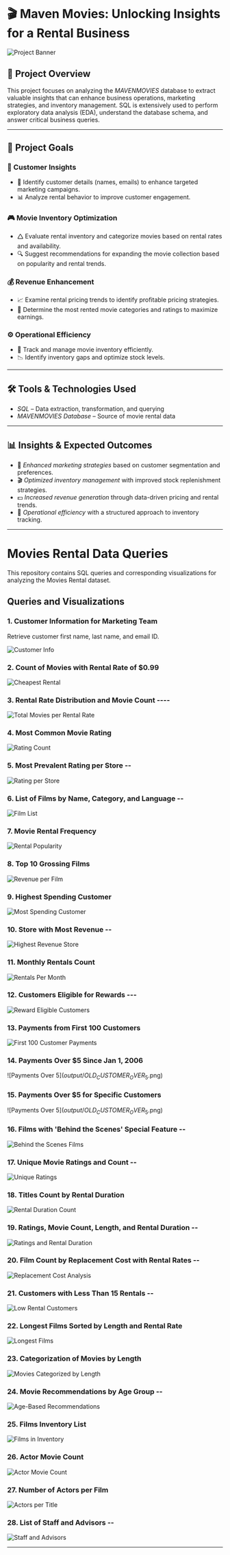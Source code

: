 # 🎬 Maven Movies: Unlocking Insights for a Rental Business

![Project Banner](pexels-pavel-danilyuk-7234311.jpg)

## 📌 Project Overview
This project focuses on analyzing the *MAVENMOVIES* database to extract valuable insights that can enhance business operations, marketing strategies, and inventory management. SQL is extensively used to perform exploratory data analysis (EDA), understand the database schema, and answer critical business queries.


---

## 🎯 Project Goals

### 🛒 Customer Insights

- 📌 Identify customer details (names, emails) to enhance targeted marketing campaigns.
- 📊 Analyze rental behavior to improve customer engagement.

### 🎮 Movie Inventory Optimization

- 🛆 Evaluate rental inventory and categorize movies based on rental rates and availability.
- 🔍 Suggest recommendations for expanding the movie collection based on popularity and rental trends.

### 💰 Revenue Enhancement

- 📈 Examine rental pricing trends to identify profitable pricing strategies.
- 🎥 Determine the most rented movie categories and ratings to maximize earnings.

### ⚙️ Operational Efficiency

- 📌 Track and manage movie inventory efficiently.
- 📉 Identify inventory gaps and optimize stock levels.

---

## 🛠️ Tools & Technologies Used
- *SQL* – Data extraction, transformation, and querying
- *MAVENMOVIES Database* – Source of movie rental data

---

## 📊 Insights & Expected Outcomes
- 📢 *Enhanced marketing strategies* based on customer segmentation and preferences.
- 🎬 *Optimized inventory management* with improved stock replenishment strategies.
- 💵 *Increased revenue generation* through data-driven pricing and rental trends.
- 📌 *Operational efficiency* with a structured approach to inventory tracking.

---

# Movies Rental Data Queries

This repository contains SQL queries and corresponding visualizations for analyzing the Movies Rental dataset.

## Queries and Visualizations

### 1. Customer Information for Marketing Team
Retrieve customer first name, last name, and email ID.

![Customer Info](output/CUSTOMER_TABLE.png)

### 2. Count of Movies with Rental Rate of $0.99
![Cheapest Rental](output/CHEAPEST_RENTALS.png)

### 3. Rental Rate Distribution and Movie Count ----
![Total Movies per Rental Rate](output/FILM_TABLE.png)

### 4. Most Common Movie Rating
![Rating Count](output/RATING_WISE_COUNT.png)

### 5. Most Prevalent Rating per Store --
![Rating per Store](output/FILM_TABLE.png)

### 6. List of Films by Name, Category, and Language --
![Film List](output/CATEGORY_NAME.png)

### 7. Movie Rental Frequency
![Rental Popularity](output/POPULARITY.png)

### 8. Top 10 Grossing Films
![Revenue per Film](output/REVENUE_PER_MOVIE.png)

### 9. Highest Spending Customer
![Most Spending Customer](output/MOST_SPENDING_CUSTOMER.png)

### 10. Store with Most Revenue --
![Highest Revenue Store](https://github.com/Athu087/Movies_rental/blob/1dfa0affc2a0cd10a1b955543baf23680ec0fcac/images/MOST_REVENUE.png)

### 11. Monthly Rentals Count
![Rentals Per Month](output/RENTALS_PER_MONTH.png)

### 12. Customers Eligible for Rewards ---
![Reward Eligible Customers](output/REWARD_VIA_PHONE.png)

### 13. Payments from First 100 Customers
![First 100 Customer Payments](output/PAYMENT_DETAILS_FIRST_100.png)

### 14. Payments Over $5 Since Jan 1, 2006
![Payments Over $5](output/OLD_CUSTOMER_OVER_5$.png)  

### 15. Payments Over $5 for Specific Customers
![Payments Over $5](output/OLD_CUSTOMER_OVER_5$.png)

### 16. Films with 'Behind the Scenes' Special Feature --
![Behind the Scenes Films](output/FILMS_WITH_SPECIAL_FEATURES.png)

### 17. Unique Movie Ratings and Count --
![Unique Ratings](output/RATINGWISE_MOVIES.png)

### 18. Titles Count by Rental Duration
![Rental Duration Count](output/RENTAL_DURATIONWISE_MOVIES.png)

### 19. Ratings, Movie Count, Length, and Rental Duration --
![Ratings and Rental Duration](output/COMPARE_LENGTH.png)

### 20. Film Count by Replacement Cost with Rental Rates --
![Replacement Cost Analysis](output/RENTAL_VS_REPLACEMENT.png)

### 21. Customers with Less Than 15 Rentals --
![Low Rental Customers](output/NON_LOYAL_CUSTOMERS.png)

### 22. Longest Films Sorted by Length and Rental Rate
![Longest Films](output/COMPARE_LENGTH.png)

### 23. Categorization of Movies by Length
![Movies Categorized by Length](output/CATEGORY_LENGTH.png)

### 24. Movie Recommendations by Age Group --
![Age-Based Recommendations](output/RECOMMENDATION_SYSTEM.png)

### 25. Films Inventory List
![Films in Inventory](output/FILM_INVENTORY.png)

### 26. Actor Movie Count
![Actor Movie Count](output/ACTORS_NUMBER_OF_FILMS.png)

### 27. Number of Actors per Film
![Actors per Title](output/ACTORS_NUMBER_OF_FILMS.png)

### 28. List of Staff and Advisors --
![Staff and Advisors](output/CONFERENCE_LIST.png)

---
